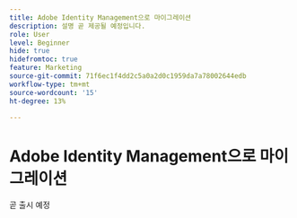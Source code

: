 ```yaml
---
title: Adobe Identity Management으로 마이그레이션
description: 설명 곧 제공될 예정입니다.
role: User
level: Beginner
hide: true
hidefromtoc: true
feature: Marketing
source-git-commit: 71f6ec1f4dd2c5a0a2d0c1959da7a78002644edb
workflow-type: tm+mt
source-wordcount: '15'
ht-degree: 13%

---
```


# Adobe Identity Management으로 마이그레이션

곧 출시 예정
